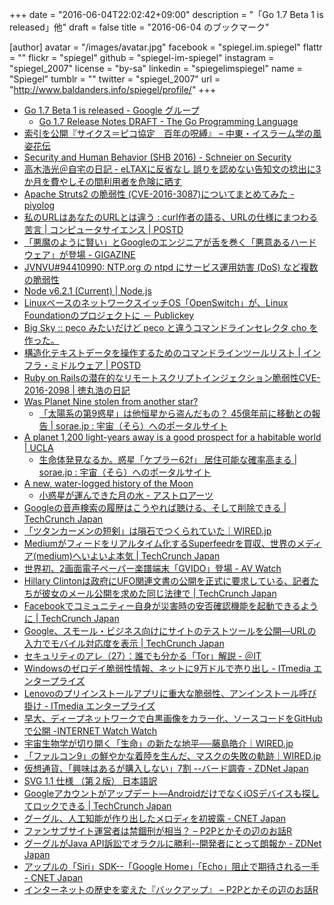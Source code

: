 +++
date = "2016-06-04T22:02:42+09:00"
description = "「Go 1.7 Beta 1 is released」他"
draft = false
title = "2016-06-04 のブックマーク"

[author]
  avatar = "/images/avatar.jpg"
  facebook = "spiegel.im.spiegel"
  flattr = ""
  flickr = "spiegel"
  github = "spiegel-im-spiegel"
  instagram = "spiegel_2007"
  license = "by-sa"
  linkedin = "spiegelimspiegel"
  name = "Spiegel"
  tumblr = ""
  twitter = "spiegel_2007"
  url = "http://www.baldanders.info/spiegel/profile/"
+++

- [Go 1.7 Beta 1 is released - Google グループ](https://groups.google.com/forum/#!topic/golang-announce/ITzPaJnZGZw)
    - [Go 1.7 Release Notes DRAFT - The Go Programming Language](https://tip.golang.org/doc/go1.7)
- [索引を公開『サイクス＝ピコ協定　百年の呪縛』 – 中東・イスラーム学の風姿花伝](http://ikeuchisatoshi.com/%e7%b4%a2%e5%bc%95%e3%82%92%e5%85%ac%e9%96%8b%e3%80%8e%e3%82%b5%e3%82%a4%e3%82%af%e3%82%b9%ef%bc%9d%e3%83%94%e3%82%b3%e5%8d%94%e5%ae%9a%e3%80%80%e7%99%be%e5%b9%b4%e3%81%ae%e5%91%aa%e7%b8%9b%e3%80%8f/)
- [Security and Human Behavior (SHB 2016) - Schneier on Security](https://www.schneier.com/blog/archives/2016/06/security_and_hu_5.html)
- [高木浩光＠自宅の日記 - eLTAXに反省なし 誤りを認めない告知文の捻出に3か月を費やしその間利用者を危険に晒す](http://takagi-hiromitsu.jp/diary/20160603.html)
- [Apache Struts2 の脆弱性 (CVE-2016-3087)についてまとめてみた - piyolog](http://d.hatena.ne.jp/Kango/20160603/1464946819)
- [私のURLはあなたのURLとは違う : curl作者の語る、URLの仕様にまつわる苦言 | コンピュータサイエンス | POSTD](http://postd.cc/my-url-isnt-your-url/)
- [「悪魔のように賢い」とGoogleのエンジニアが舌を巻く「悪意あるハードウェア」が登場 - GIGAZINE](http://gigazine.net/news/20160603-undetectable-backdoor-into-chip-attack/)
- [JVNVU#94410990: NTP.org の ntpd にサービス運用妨害 (DoS) など複数の脆弱性](http://jvn.jp/vu/JVNVU94410990/)
- [Node v6.2.1 (Current) | Node.js](https://nodejs.org/en/blog/release/v6.2.1/)
- [LinuxベースのネットワークスイッチOS「OpenSwitch」が、Linux Foundationのプロジェクトに － Publickey](http://www.publickey1.jp/blog/16/linuxosopenswitchlinux_foundation.html)
- [Big Sky :: peco みたいだけど peco と違うコマンドラインセレクタ cho を作った。](http://mattn.kaoriya.net/software/lang/go/20160603011620.htm)
- [構造化テキストデータを操作するためのコマンドラインツールリスト | インフラ・ミドルウェア | POSTD](http://postd.cc/structured-text-tools/)
- [Ruby on Railsの潜在的なリモートスクリプトインジェクション脆弱性CVE-2016-2098 | 徳丸浩の日記](http://blog.tokumaru.org/2016/06/ruby-on-railscve-2016-2098.html)
- [Was Planet Nine stolen from another star?](https://www.ras.org.uk/news-and-press/2841-was-planet-9-stolen-from-another-star)
    - [「太陽系の第9惑星」は他恒星から盗んだもの？ 45億年前に移動との報告 | sorae.jp : 宇宙（そら）へのポータルサイト](http://sorae.jp/030201/2016_06_02_no9.html)
- [A planet 1,200 light-years away is a good prospect for a habitable world | UCLA](http://newsroom.ucla.edu/releases/planet-1-200-light-years-away-good-prospect-for-habitable-world)
    - [生命体発見なるか。惑星「ケプラー62f」 居住可能な確率高まる | sorae.jp : 宇宙（そら）へのポータルサイト](http://sorae.jp/030201/2016_05_31_kep.html)
- [A new, water-logged history of the Moon](http://phys.org/news/2016-05-water-logged-history-moon.html)
    - [小惑星が運んできた月の水 - アストロアーツ](http://www.astroarts.co.jp/news/2016/06/01lunarwater/index-j.shtml)
- [Googleの音声検索の履歴はこうやれば聴ける、そして削除できる | TechCrunch Japan](http://jp.techcrunch.com/2016/06/04/20160603how-to-listen-to-and-delete-your-google-now-voice-history/)
- [「ツタンカーメンの短剣」は隕石でつくられていた｜WIRED.jp](http://wired.jp/2016/06/04/tutankhamun-tomb-dagger/)
- [Mediumがフィードをリアルタイム化するSuperfeedrを買収、世界のメディア(medium)へいよいよ本気 | TechCrunch Japan](http://jp.techcrunch.com/2016/06/03/20160602super-to-medium/)
- [世界初、2画面電子ペーパー楽譜端末「GVIDO」登場 - AV Watch](http://av.watch.impress.co.jp/docs/news/1002862.html)
- [Hillary Clintonは政府にUFO関連文書の公開を正式に要求している、記者たちが彼女のメール公開を求めた同じ法律で | TechCrunch Japan](http://jp.techcrunch.com/2016/06/03/20160602clinton-campaign-head-says-he-filed-foia-request-for-ufo-documents/)
- [Facebookでコミュニティー自身が災害時の安否確認機能を起動できるように | TechCrunch Japan](http://jp.techcrunch.com/2016/06/03/20160602facebooks-taking-a-more-community-driven-approach-to-safety-check/)
- [Google、スモール・ビジネス向けにサイトのテストツールを公開―URLの入力でモバイル対応度を表示 | TechCrunch Japan](http://jp.techcrunch.com/2016/06/03/20160602google-launches-a-simpler-website-testing-tool-aimed-at-small-businesses/)
- [セキュリティのアレ（27）：誰でも分かる「Tor」解説 - ＠IT](http://www.atmarkit.co.jp/ait/articles/1606/03/news040.html)
- [Windowsのゼロデイ脆弱性情報、ネットに9万ドルで売り出し - ITmedia エンタープライズ](http://www.itmedia.co.jp/enterprise/articles/1606/02/news066.html)
- [Lenovoのプリインストールアプリに重大な脆弱性、アンインストール呼び掛け - ITmedia エンタープライズ](http://www.itmedia.co.jp/enterprise/articles/1606/03/news073.html)
- [早大、ディープネットワークで白黒画像をカラー化、ソースコードをGitHubで公開 -INTERNET Watch Watch](http://internet.watch.impress.co.jp/docs/news/760055.html)
- [宇宙生物学が切り開く「生命」の新たな地平──藤島皓介｜WIRED.jp](http://wired.jp/series/wired-audi-innovation-award/9_kosuke-fujishima/)
- [「ファルコン9」の鮮やかな着陸を生んだ、マスクの失敗の軌跡｜WIRED.jp](http://wired.jp/2016/06/02/spacex-land-falcon-9/)
- [仮想通貨、「興味はあるが購入しない」7割 --バード調査 - ZDNet Japan](http://japan.zdnet.com/article/35083495/)
- [SVG 1.1 仕様 （第２版） 日本語訳](https://triple-underscore.github.io/SVG11/index.html)
- [Googleアカウントがアップデート―AndroidだけでなくiOSデバイスも探してロックできる | TechCrunch Japan](http://jp.techcrunch.com/2016/06/02/20160601googles-my-account-will-now-help-both-ios-and-android-users-find-their-lost-phones/)
- [グーグル、人工知能が作り出したメロディを初披露 - CNET Japan](http://japan.cnet.com/news/service/35083595/)
- [ファンサブサイト運営者は禁錮刑が相当？ – P2Pとかその辺のお話R](http://p2ptk.org/copyright/405)
- [グーグルがJava API訴訟でオラクルに勝利--開発者にとって朗報か - ZDNet Japan](http://japan.zdnet.com/article/35083475/)
- [アップルの「Siri」SDK--「Google Home」「Echo」阻止で期待される一手 - CNET Japan](http://japan.cnet.com/news/commentary/35083557/)
- [インターネットの歴史を変えた『バックアップ』 – P2Pとかその辺のお話R](http://p2ptk.org/copyright/400)
